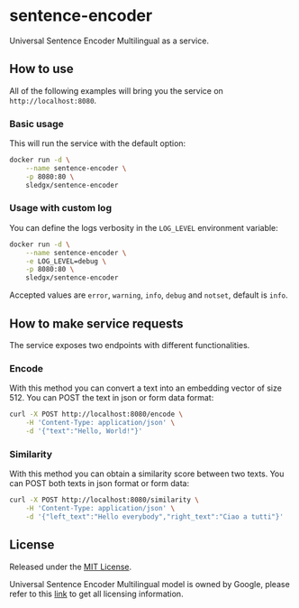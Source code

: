 # sentence-encoder

Universal Sentence Encoder Multilingual as a service.

## How to use

All of the following examples will bring you the service on `http://localhost:8080`.

### Basic usage

This will run the service with the default option:

```sh
docker run -d \
    --name sentence-encoder \
    -p 8080:80 \
    sledgx/sentence-encoder
```

### Usage with custom log

You can define the logs verbosity in the `LOG_LEVEL` environment variable:

```sh
docker run -d \
    --name sentence-encoder \
    -e LOG_LEVEL=debug \
    -p 8080:80 \
    sledgx/sentence-encoder
```

Accepted values are `error`, `warning`, `info`, `debug` and `notset`, default is `info`.

## How to make service requests

The service exposes two endpoints with different functionalities.

### Encode

With this method you can convert a text into an embedding vector of size 512.
You can POST the text in json or form data format:

```sh
curl -X POST http://localhost:8080/encode \
    -H 'Content-Type: application/json' \
    -d '{"text":"Hello, World!"}'
```

### Similarity

With this method you can obtain a similarity score between two texts.
You can POST both texts in json format or form data:

```sh
curl -X POST http://localhost:8080/similarity \
    -H 'Content-Type: application/json' \
    -d '{"left_text":"Hello everybody","right_text":"Ciao a tutti"}'
```

## License

Released under the [MIT License](https://github.com/sledgx/sentence-encoder/blob/master/LICENSE).

Universal Sentence Encoder Multilingual model is owned by Google, please refer to this [link](https://tfhub.dev/google/universal-sentence-encoder-multilingual-large/3) to get all licensing information.
